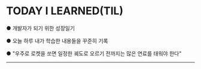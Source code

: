 # TODAY I LEARNED(TIL)
● 개발자가 되기 위한 성장일기

● 오늘 하루 내가 학습한 내용들을 꾸준히 기록
 
● "우주로 로켓을 쏘면 일정한 궤도로 오르기 전까지는 많은 연료를 태워야 한다"
***
